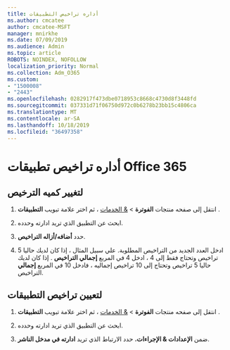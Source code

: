 ```yaml
---
title: أداره تراخيص التطبيقات
ms.author: cmcatee
author: cmcatee-MSFT
manager: mnirkhe
ms.date: 07/09/2019
ms.audience: Admin
ms.topic: article
ROBOTS: NOINDEX, NOFOLLOW
localization_priority: Normal
ms.collection: Adm_O365
ms.custom:
- "1500008"
- "2443"
ms.openlocfilehash: 0282917f473dbe0718953c8668c4730d8f3448fd
ms.sourcegitcommit: 037331d71f06750d972c0b6278b23bb15c4806ca
ms.translationtype: MT
ms.contentlocale: ar-SA
ms.lasthandoff: 10/18/2019
ms.locfileid: "36497358"
---
```

# <a name="manage-office-365-app-licenses"></a>أداره تراخيص تطبيقات Office 365

## <a name="to-change-license-quantity"></a>لتغيير كميه الترخيص

1. انتقل إلى صفحه منتجات **الفوترة** > [& الخدمات](https://go.microsoft.com/fwlink/p/?linkid=842054) ، ثم اختر علامة تبويب **التطبيقات** .

2. ابحث عن التطبيق الذي تريد ادارته وحدده.  

3. حدد **أضافه/أزاله التراخيص**.

4. ادخل العدد الجديد من التراخيص المطلوبة. علي سبيل المثال ، إذا كان لديك حاليا 5 تراخيص وتحتاج فقط إلى 4 ، ادخل 4 في المربع **إجمالي التراخيص** . إذا كان لديك حاليا 5 تراخيص وتحتاج إلى 10 تراخيص إجماليه ، فادخل 10 في المربع **إجمالي** التراخيص.

## <a name="to-assign-app-licenses"></a>لتعيين تراخيص التطبيقات

1. انتقل إلى صفحه منتجات **الفوترة** > [& الخدمات](https://go.microsoft.com/fwlink/p/?linkid=842054) ، ثم اختر علامة تبويب **التطبيقات** .

2. ابحث عن التطبيق الذي تريد ادارته وحدده.  

3. ضمن **الإعدادات & الإجراءات**، حدد الارتباط الذي تريد **ادارته في مدخل الناشر**.